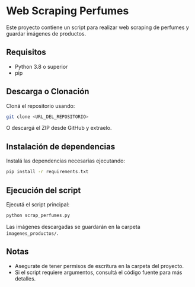 # Web Scraping Perfumes

Este proyecto contiene un script para realizar web scraping de perfumes y guardar imágenes de productos.

## Requisitos
- Python 3.8 o superior
- pip

## Descarga o Clonación

Cloná el repositorio usando:
```bash
git clone <URL_DEL_REPOSITORIO>
```
O descargá el ZIP desde GitHub y extraelo.

## Instalación de dependencias

Instalá las dependencias necesarias ejecutando:
```bash
pip install -r requirements.txt
```

## Ejecución del script

Ejecutá el script principal:
```bash
python scrap_perfumes.py
```

Las imágenes descargadas se guardarán en la carpeta `imagenes_productos/`.

## Notas
- Asegurate de tener permisos de escritura en la carpeta del proyecto.
- Si el script requiere argumentos, consultá el código fuente para más detalles.
